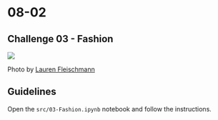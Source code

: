 # 08-02

## Challenge 03 - Fashion

![](https://images.unsplash.com/photo-1512436991641-6745cdb1723f?ixlib=rb-1.2.1&ixid=eyJhcHBfaWQiOjEyMDd9&auto=format&fit=crop&w=1050&q=80)

Photo by [Lauren Fleischmann](https://unsplash.com/photos/R2aodqJn3b8)

## Guidelines

Open the `src/03-Fashion.ipynb` notebook and follow the instructions.
